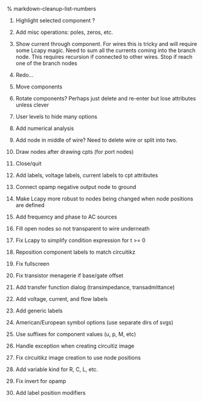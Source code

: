 % markdown-cleanup-list-numbers

1. Highlight selected component ?

2. Add misc operations: poles, zeros, etc.

3. Show current through component.  For wires this is tricky and will
require some Lcapy magic.  Need to sum all the currents coming into
the branch node.  This requires recursion if connected to other wires.
Stop if reach one of the branch nodes

4. Redo...

5. Move components

6. Rotate components?  Perhaps just delete and re-enter but lose
attributes unless clever

7. User levels to hide many options

8. Add numerical analysis

9. Add node in middle of wire?   Need to delete wire or split into two.

10. Draw nodes after drawing cpts (for port nodes)

11. Close/quit

12. Add labels, voltage labels, current labels to cpt attributes

13. Connect opamp negative output node to ground

14. Make Lcapy more robust to nodes being changed when node positions
    are defined

15. Add frequency and phase to AC sources

16. Fill open nodes so not transparent to wire underneath

17. Fix Lcapy to simplify condition expression for t >= 0

18. Reposition component labels to match circuitikz

19. Fix fullscreen

20. Fix transistor menagerie if base/gate offset

21. Add transfer function dialog (transimpedance, transadmittance)

22. Add voltage, current, and flow labels

23. Add generic labels

24. American/European symbol options (use separate dirs of svgs)

25. Use suffixes for component values (u, p, M, etc)

26. Handle exception when creating circuitiz image

27. Fix circuitikz image creation to use node positions

28. Add variable kind for R, C, L, etc.

29. Fix invert for opamp

30. Add label position modifiers
